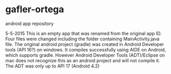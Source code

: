 # gafler-ortega
android app repository

5-5-2015
This is an empty app that was renamed from the original app ID. 
Four files were changed including the folder containing MainActivity.java file.
The original android project (gradle) was created in Android Developer tools (API 16?) on windows. 
It compiles successfully using AIDE on Android, which supports gradle.
However Android Developer Tools (ADT)/Eclipse on mac does not recognize this as an android project and
will not compile it. The ADT was only up to API 17 (Android 4.2)
